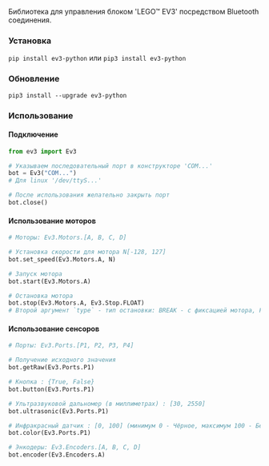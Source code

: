 Библиотека для управления блоком 'LEGO™ EV3' посредством Bluetooth соединения. 

### Установка
`pip install ev3-python`
или
`pip3 install ev3-python`

### Обновление
`pip3 install --upgrade ev3-python`

### Использование

#### Подключение
```python
from ev3 import Ev3

# Указываем последовательный порт в конструкторе 'COM...'
bot = Ev3("COM...")
# Для linux '/dev/ttyS...'

# После использования желательно закрыть порт
bot.close()
```

#### Использование моторов
```python
# Моторы: Ev3.Motors.[A, B, C, D]

# Установка скорости для мотора N[-128, 127]
bot.set_speed(Ev3.Motors.A, N)

# Запуск мотора
bot.start(Ev3.Motors.A)

# Остановка мотора  
bot.stop(Ev3.Motors.A, Ev3.Stop.FLOAT)
# Второй аргумент `type` - тип остановки: BREAK - с фиксацией мотора, FLOAT - без
```
#### Использование сенсоров
```python
# Порты: Ev3.Ports.[P1, P2, P3, P4]

# Получение исходного значения
bot.getRaw(Ev3.Ports.P1)

# Кнопка : {True, False}
bot.button(Ev3.Ports.P1)

# Ультразвуковой дальномер (в миллиметрах) : [30, 2550]
bot.ultrasonic(Ev3.Ports.P1)

# Инфракрасный датчик : [0, 100] (минимум 0 - Чёрное, максимум 100 - Белое)
bot.color(Ev3.Ports.P1)

# Энкодеры: Ev3.Encoders.[A, B, C, D]
bot.encoder(Ev3.Encoders.A)
```
